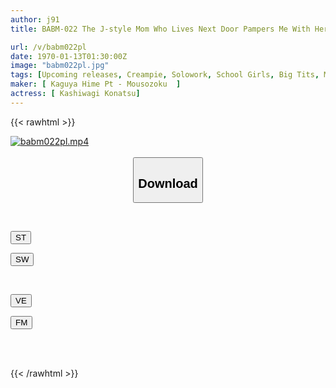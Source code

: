 ```yaml
---
author: j91
title: BABM-022 The J-style Mom Who Lives Next Door Pampers Me With Her Big Boobs And Tolerance! Feeling Bubbly And Giving Back To The Baby SEX Konatsu Kashiwagi

url: /v/babm022pl
date: 1970-01-13T01:30:00Z
image: "babm022pl.jpg"
tags: [Upcoming releases, Creampie, Solowork, School Girls, Big Tits, Mother, School Uniform	]
maker: [ Kaguya Hime Pt - Mousozoku  ]
actress: [ Kashiwagi Konatsu]
---
```



{{< rawhtml >}}

<div class="video" data-videoid="pending_link_2.html">
    <a href="javascript:;">
        <img src="/v/babm022pl/babm022pl.jpg" width="WIDTH" height="HEIGHT" alt="babm022pl.mp4" loading="lazy">
    </a>
</div>

<script type="text/javascript" src="https://j91.asia/asset/on-demand-pend.js"></script>

<br>
  <link rel="stylesheet" href="https://j91.asia/asset/bs5.css">
  
  <center>
  <button class="btn btn-primary" type="button" data-bs-toggle="collapse" data-bs-target=".multi-collapse" aria-expanded="false" aria-controls="multiCollapseExample1 multiCollapseExample2"><h2>Download</h2></button></center>
</p>
<div class="row">
  <div class="col">
    <div class="collapse multi-collapse" id="multiCollapseExample1">
      <div class="card card-body">
	      	      <br>
<div class="buttons">  
<p><a href="https://j91.asia/pending_link_2.html" target="_blank"><button class="btn-hover color-3"><i class="fa fa-download"></i> ST</button></a></p>
<p><a href="https://j91.asia/pending_link_2.html" target="_blank"><button class="btn-hover color-2"><i class="fa fa-download"></i> SW</button></a></p></div>
    </div>
  </div>
</div>
  <div class="col">
    <div class="collapse multi-collapse" id="multiCollapseExample2">
      <div class="card card-body">
	      <br>
<div class="buttons">
<p><a href="https://j91.asia/pending_link_2.html" target="_blank"><button class="btn-hover color-9"><i class="fa fa-download"></i> VE</button></a></p>
<p><a href="https://j91.asia/pending_link_2.html" target="_blank"><button class="btn-hover color-8"><i class="fa fa-download"></i> FM</button></a></p></div>
<br><br>
      </div>
    </div>
  </div>
</div>

{{< /rawhtml >}}